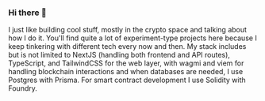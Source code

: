 ### Hi there 👋

<!--
**AweSamarth/awesamarth** is a ✨ _special_ ✨ repository because its `README.md` (this file) appears on your GitHub profile.

Here are some ideas to get you started:

- 🔭 I’m currently working on ...
- 🌱 I’m currently learning ...
- 👯 I’m looking to collaborate on ...
- 🤔 I’m looking for help with ...
- 💬 Ask me about ...
- 📫 How to reach me: ...
- 😄 Pronouns: ...
- ⚡ Fun fact: ...
-->

I just like building cool stuff, mostly in the crypto space and talking about how I do it. You'll find quite a lot of experiment-type projects here because I keep tinkering with different tech every now and then. My stack includes but is not limited to NextJS (handling both frontend and API routes), TypeScript, and TailwindCSS for the web layer, with wagmi and viem for handling blockchain interactions and when databases are needed, I use Postgres with Prisma. For smart contract development I use Solidity with Foundry. 
